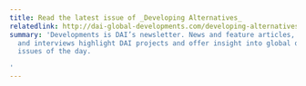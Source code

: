 ```yaml
---
title: Read the latest issue of _Developing Alternatives_
relatedlink: http://dai-global-developments.com/developing-alternatives/
summary: 'Developments is DAI’s newsletter. News and feature articles, opinion pieces,
  and interviews highlight DAI projects and offer insight into global development
  issues of the day.

'
---
```


